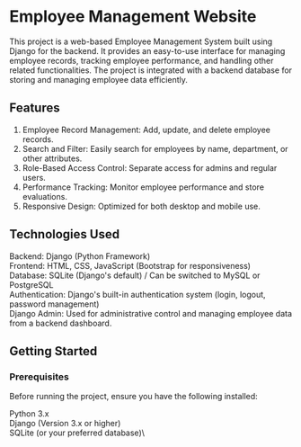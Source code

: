 # Employee Management Website
This project is a web-based Employee Management System built using Django for the backend. It provides an easy-to-use interface for managing employee records, tracking employee performance, and handling other related functionalities. The project is integrated with a backend database for storing and managing employee data efficiently.

## Features
1. Employee Record Management: Add, update, and delete employee records.
2. Search and Filter: Easily search for employees by name, department, or other attributes.
3. Role-Based Access Control: Separate access for admins and regular users.
4. Performance Tracking: Monitor employee performance and store evaluations.
5. Responsive Design: Optimized for both desktop and mobile use.

## Technologies Used
Backend: Django (Python Framework)\
Frontend: HTML, CSS, JavaScript (Bootstrap for responsiveness)\
Database: SQLite (Django's default) / Can be switched to MySQL or PostgreSQL\
Authentication: Django's built-in authentication system (login, logout, password management)\
Django Admin: Used for administrative control and managing employee data from a backend dashboard.

## Getting Started
### Prerequisites
Before running the project, ensure you have the following installed:

Python 3.x\
Django (Version 3.x or higher)\
SQLite (or your preferred database)\


